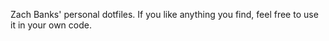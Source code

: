 Zach Banks' personal dotfiles. If you like anything you find, feel free to use it in your own code.

